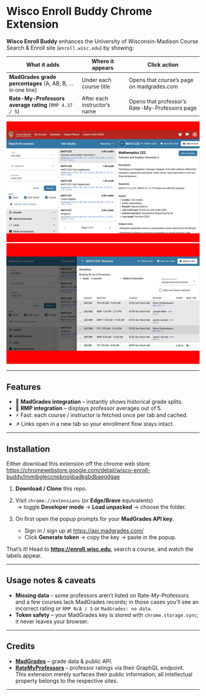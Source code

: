 # Wisco Enroll Buddy Chrome Extension

**Wisco Enroll Buddy** enhances the University of Wisconsin-Madison Course Search & Enroll site (`enroll.wisc.edu`) by showing:

| What it adds | Where it appears | Click action |
|--------------|-----------------|--------------|
| **MadGrades grade percentages** (A, AB, B, … in one line) | Under each course title | Opens that course’s page on madgrades.com |
| **Rate-My-Professors average rating** (`RMP 4.37 / 5`) | After each instructor’s name | Opens that professor’s Rate-My-Professors page |

<p align="center">
  <img src="screenshots/Screenshot1.jpg" width="700" alt="Example of MadGrades labels inside enroll.wisc.edu">
  <img src="screenshots/Screenshot2.jpg" width="700" alt="Example of RateMyProfessor labels inside enroll.wisc.edu">
</p>

---

## Features

- 🔴 **MadGrades integration** – instantly shows historical grade splits.
- 🔵 **RMP integration** – displays professor averages out of 5.
- ⚡ Fast: each course / instructor is fetched once per tab and cached.
- ↗️ Links open in a new tab so your enrollment flow stays intact.

---

## Installation
Either download this extension off the chrome web store: <https://chromewebstore.google.com/detail/wisco-enroll-buddy/lmmibgleccnpbnoijbadkgbdbaegdgae>
1. **Download / Clone** this repo.  
2. Visit `chrome://extensions` (or **Edge/Brave** equivalents)  
   &nbsp;→ toggle **Developer mode** → **Load unpacked** → choose the folder.  
3. On first open the popup prompts for your **MadGrades API key**.

   - Sign in / sign up at <https://api.madgrades.com/>  
   - Click **Generate token** → copy the key → paste in the popup.

That’s it! Head to **<https://enroll.wisc.edu>**, search a course, and watch the labels appear.

---

## Usage notes & caveats

- **Missing data** – some professors aren’t listed on Rate-My-Professors and a few courses lack MadGrades records; in those cases you’ll see an incorrect rating or `RMP N/A / 5` or `MadGrades: no data`.  
- **Token safety** – your MadGrades key is stored with `chrome.storage.sync`; it never leaves your browser.

---

## Credits

- **[MadGrades](https://madgrades.com)** – grade data & public API.  
- **[RateMyProfessors](https://ratemyprofessors.com)** – professor ratings via their GraphQL endpoint.  
This extension merely surfaces their public information; all intellectual property belongs to the respective sites.

---
